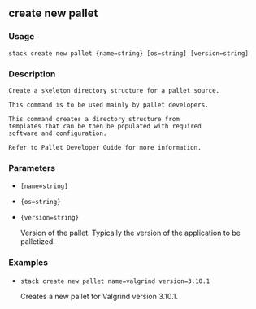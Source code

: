 ## create new pallet

### Usage

`stack create new pallet {name=string} [os=string] [version=string]`

### Description

	
	Create a skeleton directory structure for a pallet source.

	This command is to be used mainly by pallet developers.

	This command creates a directory structure from
	templates that can be then be populated with required
	software and configuration.

	Refer to Pallet Developer Guide for more information.

	

### Parameters
* `[name=string]`
* `{os=string}`
* `{version=string}`

   Version of the pallet. Typically the version of the
	application to be palletized.

### Examples

* `stack create new pallet name=valgrind version=3.10.1`

   Creates a new pallet for Valgrind version 3.10.1.



